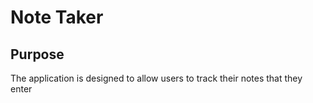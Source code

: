 # Note Taker

## Purpose
The application is designed to allow users to track their notes that they enter

